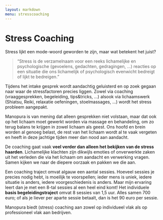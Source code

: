 ```yaml
---
layout: markdown
menu: stresscoaching
---
```

# Stress Coaching

Stress lijkt een mode-woord geworden te zijn, maar wat betekent het juist? 

> “Stress is de verzamelnaam voor een reeks lichamelijke en psychologische (gevoelens, gedachten, gedragingen, ...) reacties op een situatie die ons lichamelijk of psychologisch evenwicht bedreigt of lijkt te bedreigen.”

Tijdens het intake gesprek wordt aandachtig geluisterd en op zoek gegaan naar waar de stressfactoren precies liggen. 
Zowel via coaching (vraaggesprekken, begeleiding, tips&tricks, ...) alsook via lichaamswerk (Shiatsu, Reiki, relaxatie oefeningen, stoelmassages, ...) wordt het stress probleem aangepakt. 

Manopura is van mening dat alleen gesprekken niet volstaan, maar dat ook op het lichaam moet gewerkt worden via massage en behandeling, om zo terug balans te krijgen in zowel lichaam als geest. Ons hoofd en brein worden al genoeg belast, de rest van het lichaam wordt al te vaak vergeten en heeft in deze jachtige tijden meer dan nood aan aandacht.

De coaching gaat vaak **veel verder dan alleen het bekijken van de stress haarden**. Lichamelijke klachten zijn dikwijls emoties of onverwerkte zaken uit het verleden die via het lichaam om aandacht en verwerking vragen. Samen kijken we naar de diepere oorzaak en pakken we die aan.

Een coaching traject omvat algauw een aantal sessies. Hoeveel sessies je precies nodig hebt, is moeilijk te voorspellen; ieder mens is uniek, iedere situatie is anders, iedere voorgeschiedenis is anders. Maar mijn ervaring leert dan je met een 8-tal sessies al een heel eind komt! 
Het individuele **basis begeleidingstraject** omvat 8 sessies van 1,5 uur. Alles samen 700 euro; of als je liever per aparte sessie betaalt, dan is het 90 euro per sessie. 


Manopura biedt (stress) coaching aan zowel op individueel vlak als op professioneel vlak aan bedrijven.
